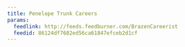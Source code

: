 ```yaml
---
title: Penelope Trunk Careers
params:
  feedlink: http://feeds.feedburner.com/BrazenCareerist
  feedid: 86124df7682ed56ca61847efceb2d1cf
---
```

